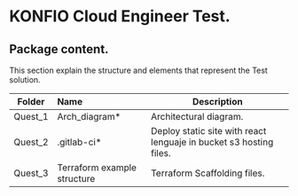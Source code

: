 # KONFIO Cloud Engineer Test.

## Package content.

This section explain the structure and elements that represent the Test solution.

|Folder|Name|Description
|--|:-|--|
|Quest_1|Arch_diagram*|Architectural diagram.|
|Quest_2|.gitlab-ci*|Deploy static site with react lenguaje in bucket s3 hosting files.|
|Quest_3|Terraform example structure|Terraform Scaffolding files. |
